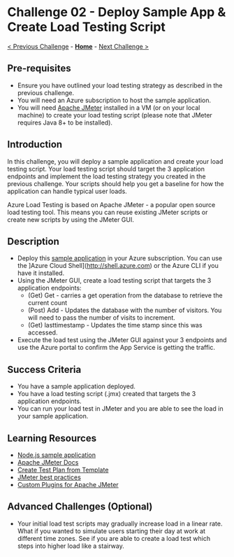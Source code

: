 # Challenge 02 - Deploy Sample App & Create Load Testing Script

[< Previous Challenge](./Challenge-01.md) - **[Home](../README.md)** - [Next Challenge >](./Challenge-03.md)

## Pre-requisites

- Ensure you have outlined your load testing strategy as described in the previous challenge.
- You will need an Azure subscription to host the sample application.
- You will need [Apache JMeter](https://jmeter.apache.org/usermanual/get-started.html) installed in a VM (or on your local machine) to create your load testing script (please note that JMeter requires Java 8+ to be installed).

## Introduction

In this challenge, you will deploy a sample application and create your load testing script. Your load testing script should target the 3 application endpoints and implement the load testing strategy you created in the previous challenge. Your scripts should help you get a baseline for how the application can handle typical user loads.

Azure Load Testing is based on Apache JMeter - a popular open source load testing tool. This means you can reuse existing JMeter scripts or create new scripts by using the JMeter GUI.

## Description

- Deploy this [sample application](https://github.com/Whowong/nodejs-appsvc-loadtest) in your Azure subscription. You can use the ]Azure Cloud Shell](http://shell.azure.com) or the Azure CLI if you have it installed.
- Using the JMeter GUI, create a load testing script that targets the 3 application endpoints:
    - (Get) Get - carries a get operation from the database to retrieve the current count
    - (Post) Add - Updates the database with the number of visitors.  You will need to pass the number of visits to increment.
    - (Get) lasttimestamp - Updates the time stamp since this was accessed.
- Execute the load test using the JMeter GUI against your 3 endpoints and use the Azure portal to confirm the App Service is getting the traffic.

## Success Criteria

- You have a sample application deployed.
- You have a load testing script (.jmx) created that targets the 3 application endpoints.
- You can run your load test in JMeter and you are able to see the load in your sample application.

## Learning Resources

- [Node.js sample application](https://github.com/Whowong/nodejs-appsvc-loadtest)
- [Apache JMeter Docs](https://jmeter.apache.org/index.html)
- [Create Test Plan from Template](https://jmeter.apache.org/usermanual/get-started.html#template)
- [JMeter best practices](https://jmeter.apache.org/usermanual/best-practices.html)
- [Custom Plugins for Apache JMeter](https://jmeter-plugins.org/)

## Advanced Challenges (Optional)
- Your initial load test scripts may gradually increase load in a linear rate.  What if you wanted to simulate users starting their day at work at different time zones.  See if you are able to create a load test which steps into higher load like a stairway.
